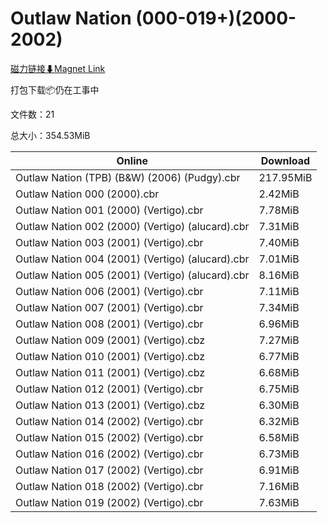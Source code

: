 # Outlaw Nation (000-019+)(2000-2002)

[磁力链接⬇Magnet Link](magnet:?xt=urn:btih:7c6d00ded7a9e8072b423f2d98b0294b7ed1a2ac&dn=Outlaw%20Nation%20%28000-019%2B%29%282000-2002%29)

打包下载📦仍在工事中

文件数：21

总大小：354.53MiB

Online | Download
--- | ---
Outlaw Nation (TPB) (B&W) (2006) (Pudgy).cbr | 217.95MiB
Outlaw Nation 000 (2000).cbr | 2.42MiB
Outlaw Nation 001 (2000) (Vertigo).cbr | 7.78MiB
Outlaw Nation 002 (2000) (Vertigo) (alucard).cbr | 7.31MiB
Outlaw Nation 003 (2001) (Vertigo).cbr | 7.40MiB
Outlaw Nation 004 (2001) (Vertigo) (alucard).cbr | 7.01MiB
Outlaw Nation 005 (2001) (Vertigo) (alucard).cbr | 8.16MiB
Outlaw Nation 006 (2001) (Vertigo).cbr | 7.11MiB
Outlaw Nation 007 (2001) (Vertigo).cbr | 7.34MiB
Outlaw Nation 008 (2001) (Vertigo).cbr | 6.96MiB
Outlaw Nation 009 (2001) (Vertigo).cbz | 7.27MiB
Outlaw Nation 010 (2001) (Vertigo).cbz | 6.77MiB
Outlaw Nation 011 (2001) (Vertigo).cbz | 6.68MiB
Outlaw Nation 012 (2001) (Vertigo).cbr | 6.75MiB
Outlaw Nation 013 (2001) (Vertigo).cbz | 6.30MiB
Outlaw Nation 014 (2002) (Vertigo).cbr | 6.32MiB
Outlaw Nation 015 (2002) (Vertigo).cbr | 6.58MiB
Outlaw Nation 016 (2002) (Vertigo).cbr | 6.73MiB
Outlaw Nation 017 (2002) (Vertigo).cbr | 6.91MiB
Outlaw Nation 018 (2002) (Vertigo).cbr | 7.16MiB
Outlaw Nation 019 (2002) (Vertigo).cbr | 7.63MiB